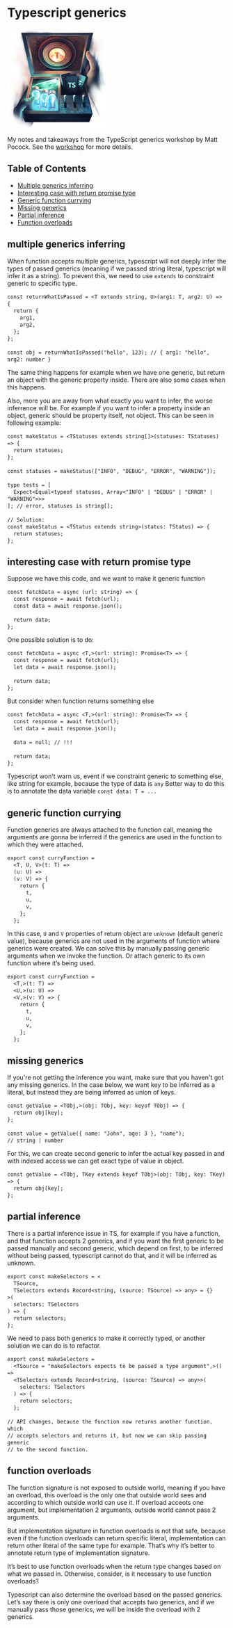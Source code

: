 # Typescript generics

![TypeScript generics](./assets/typescript-generics.png)

My notes and takeaways from the TypeScript generics workshop by Matt Pocock. See the [workshop](https://www.totaltypescript.com/workshops/typescript-generics) for more details.

## Table of Contents

- [Multiple generics inferring](#multiple-generics-inferring)
- [Interesting case with return promise type](#interesting-case-with-return-promise-type)
- [Generic function currying](#generic-function-currying)
- [Missing generics](#missing-generics)
- [Partial inference](#partial-inference)
- [Function overloads](#function-overloads)

## multiple generics inferring

When function accepts multiple generics, typescript will not deeply infer the types of passed generics (meaning if we passed string literal, typescript will infer it as a string). To prevent this, we need to use `extends` to constraint generic to specific type.

```tsx
const returnWhatIsPassed = <T extends string, U>(arg1: T, arg2: U) => {
  return {
    arg1,
    arg2,
  };
};

const obj = returnWhatIsPassed("hello", 123); // { arg1: "hello", arg2: number }
```

The same thing happens for example when we have one generic, but return an object with the generic property inside. There are also some cases when this happens.

Also, more you are away from what exactly you want to infer, the worse inferrence will be. For example if you want to infer a property inside an object, generic should be property itself, not object. This can be seen in following example:

```tsx
const makeStatus = <TStatuses extends string[]>(statuses: TStatuses) => {
  return statuses;
};

const statuses = makeStatus(["INFO", "DEBUG", "ERROR", "WARNING"]);

type tests = [
  Expect<Equal<typeof statuses, Array<"INFO" | "DEBUG" | "ERROR" | "WARNING">>>
]; // error, statuses is string[];

// Solution:
const makeStatus = <TStatus extends string>(status: TStatus) => {
  return statuses;
};
```

## interesting case with return promise type

Suppose we have this code, and we want to make it generic function

```tsx
const fetchData = async (url: string) => {
  const response = await fetch(url);
  const data = await response.json();

  return data;
};
```

One possible solution is to do:

```tsx
const fetchData = async <T,>(url: string): Promise<T> => {
  const response = await fetch(url);
  let data = await response.json();

  return data;
};
```

But consider when function returns something else

```tsx
const fetchData = async <T,>(url: string): Promise<T> => {
  const response = await fetch(url);
  let data = await response.json();

  data = null; // !!!

  return data;
};
```

Typescript won't warn us, event if we constraint generic to something else, like string for example, because the type of data is `any`
Better way to do this is to annotate the data variable `const data: T = ...`

## generic function currying

Function generics are always attached to the function call, meaning the arguments are gonna be inferred if the generics are used in the function to which they were attached.

```tsx
export const curryFunction =
  <T, U, V>(t: T) =>
  (u: U) =>
  (v: V) => {
    return {
      t,
      u,
      v,
    };
  };
```

In this case, `U` and `V` properties of return object are `unknown` (default generic value), because generics are not used in the arguments of function where generics were created. We can solve this by manually passing generic arguments when we invoke the function. Or attach generic to its own function where it’s being used.

```tsx
export const curryFunction =
  <T,>(t: T) =>
  <U,>(u: U) =>
  <V,>(v: V) => {
    return {
      t,
      u,
      v,
    };
  };
```

## missing generics

If you're not getting the inference you want, make sure that you haven't got any missing generics. In the case below, we want key to be inferred as a literal, but instead they are being inferred as union of keys.

```tsx
const getValue = <TObj,>(obj: TObj, key: keyof TObj) => {
  return obj[key];
};

const value = getValue({ name: "John", age: 3 }, "name");
// string | number
```

For this, we can create second generic to infer the actual key passed in and with indexed access we can get exact type of value in object.

```tsx
const getValue = <TObj, TKey extends keyof TObj>(obj: TObj, key: TKey) => {
  return obj[key];
};
```

## partial inference

There is a partial inference issue in TS, for example if you have a function, and that function accepts 2 generics, and if you want the first generic to be passed manually and second generic, which depend on first, to be inferred without being passed, typescript cannot do that, and it will be inferred as unknown.

```tsx
export const makeSelectors = <
  TSource,
  TSelectors extends Record<string, (source: TSource) => any> = {}
>(
  selectors: TSelectors
) => {
  return selectors;
};
```

We need to pass both generics to make it correctly typed, or another solution we can do is to refactor.

```tsx
export const makeSelectors =
  <TSource = "makeSelectors expects to be passed a type argument",>() =>
  <TSelectors extends Record<string, (source: TSource) => any>>(
    selectors: TSelectors
  ) => {
    return selectors;
  };

// API changes, because the function now returns another function, which
// accepts selectors and returns it, but now we can skip passing generic
// to the second function.
```

## function overloads

The function signature is not exposed to outside world, meaning if you have an overload, this overload is the only one that outside world sees and according to which outside world can use it. If overload acceots one argument, but implementation 2 arguments, outside world cannot pass 2 arguments.

But implementation signature in function overloads is not that safe, because even if the function overloads can return specific literal, implementation can return other literal of the same type for example. That’s why it’s better to annotate return type of implementation signature.

It’s best to use function overloads when the return type changes based on what we passed in. Otherwise, consider, is it necessary to use function overloads?

Typescript can also determine the overload based on the passed generics. Let’s say there is only one overload that accepts two generics, and if we manually pass those generics, we will be inside the overload with 2 generics.
